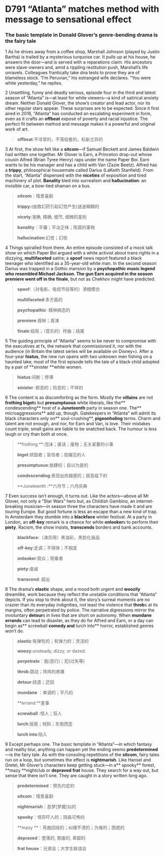 # D791 “Atlanta” matches method with message to sensational effect
### **The basic template in Donald Glover’s genre-bending drama is the fairy tale**
1 As he drives away from a coffee shop, Marshall Johnson (played by Justin Bartha) is trailed by a mysterious turquoise car. It pulls up at his house, he answers the door—and is served with a reparations claim. His ancestors were slave-owners and, amid a rippling restitution push, Marshall’s life unravels. Colleagues frantically take dna tests to prove they are of blameless stock. “I’m Peruvian,” his estranged wife declares. “You were white yesterday,” he replies.

2 Unsettling, funny and deadly serious, episode four in the third and latest season of “Atlanta” is—at least for white viewers—a kind of satirical anxiety dream. Neither Donald Glover, the show’s creator and lead actor, nor its other regular stars appear. These surprises are to be expected. Since it first aired in 2016, “Atlanta” has conducted an escalating experiment in form, even as it crafts an **offbeat** exposé of poverty and racial injustice. The perfect fit between method and message makes it a powerful and original work of art.

> **offbeat**:不寻常的，不落俗套的，标新立异的
 > 

3 At first, the show felt like a **sitcom**—if Samuel Beckett and James Baldwin had written one together. Mr Glover is Earn, a Princeton drop-out whose cousin Alfred (Brian Tyree Henry) raps under the name Paper Boi. Earn wants to be his manager and has a child with Van (Zazie Beetz). Alfred has a **trippy**, philosophical housemate called Darius (LaKeith Stanfield). From the start, “Atlanta” dispensed with the **niceties** of exposition and tired machinery of plot. **Banality** bled into surrealism and **hallucination**: an invisible car, a bow-tied shaman on a bus.

> **sitcom**：情景喜剧
 > 
> **trippy:**(由致幻药引起幻觉产生)迷迷糊糊的
 > 
> **nicety**:准确, 精确, 细节, 细微的差别
 > 
> **banality**：平庸；平淡乏味；陈腐的事物
 > 
> **hallucination**:幻觉；幻视
 > 

4 Things spiralled from there. An entire episode consisted of a mock talk show on which Paper Boi argued with a white activist about trans rights in a dizzying, **multifaceted** satire; a **spoof** news report featured a black teenager who identified as a 35-year-old white man. In the second season Darius was trapped in a Gothic mansion by a **psychopathic **music legend who resembled Michael Jackson. The gun Earn acquired in the season **premiere** went off in the** finale**, but not as Chekhov might have predicted.

> **spoof**:（对电影、电视节目等的）滑稽模仿
 > 
> **multifaceted**:多方面的
 > 
> **psychopathic** :精神病态的
 > 
> **premiere**:首映；首演
 > 
> **finale**:结局；（音乐的）终曲；结尾
 > 

5 The guiding principle of “Atlanta” seems to be never to compromise with the executives at fx, the network that commissioned it, nor with the audience (in Britain the latest series will be available on Disney+). After a four-year **hiatus**, the new run opens with two unknown men fishing on a haunted lake; most of the first episode tells the tale of a black child adopted by a pair of **sinister **white women.

> **hiatus**:间断；停滞
 > 
> **sinister** :邪恶的；险恶的；不祥的
 > 

6 The content is as discomforting as the form. Mostly the **villains** are not **frothing bigot**s but **presumptuous** white liberals, like the** condescending** host of a **Juneteenth** party in season one. The** microaggressions** add up, though. Gatekeepers in “Atlanta” will admit its black characters only on** soul-crushing**, **pigeonholing** terms. Charm and talent are not enough, and nor, for Earn and Van, is love. Their mistakes count triple; small gains are liable to be snatched back. The humour is less laugh or cry than both at once.

> **frothing **:泡沫；废话；废物；无关紧要的小事
 > 
> **bigot**:顽固者；盲信者；抱偏见的人
 > 
> **presumptuous**:放肆的；自以为是的
 > 
> **condescending**:表现出优越感的；居高临下的
 > 
> **Juneteenth :**六月节；六月庆典
 > 

7 Even success isn’t enough, it turns out. Like the actors—above all Mr Glover, not only a “Star Wars” hero but, as Childish Gambino, an internet-breaking musician—in season three the characters have made it and are touring Europe. But good fortune is less an escape than a new kind of trap. In Amsterdam they stumble into a **blackface** winter festival. At a party in London, an **off-key** remark is a chance for white **onlooker**s to perform their **piety**. Racism, the show insists, **transcends** borders and bank accounts.

> **blackface**:（演员用）黑油彩，黑脸化装品
 > 
> **off-key**:走调；不得体；不相宜
 > 
> **onlooker**:观众；观看者
 > 
> **piety**:虔诚
 > 
> **transcend**: 超出
 > 

8 The drama’s **elastic** shape, and a mood both urgent and **woozily** dreamlike, work because they reflect the unstable conditions that “Atlanta” depicts. If you stop to think about it, the story’s surreal moments are no crazier than its everyday indignities, not least the violence that **throb**s at its margins, often perpetrated by police. The narrative digressions mirror the involuntary **detour**s in lives that are short on autonomy. When **mundane errands** can lead to disaster, as they do for Alfred and Earn, or a day can begin as** screwball **comedy and** lurch into** horror, established genres won’t do.

> **elastic**:有弹性的；有弹力的；灵活的
 > 
> **woozy**:unsteady, dizzy, or dazed.
 > 
> **perpetrate**：施(恶行)；犯(过失等)
 > 
> **throb**:跳动；阵阵的疼痛
 > 
> **detour**:绕道；迂回
 > 
> **mundane** ：单调的；平凡的
 > 
> **errand:**差事
 > 
> **screwball** :怪人；狂人
 > 
> **lurch**:摇晃；倾斜；东倒西歪
 > 
> **lurch into**:陷入
 > 

9 Except perhaps one. The basic template in “Atlanta”—in which fantasy and reality blur, anything can happen yet the ending seems **predetermined**—is the fairy tale. As with the consoling repetitions of the **sitcom**, fairy tales run on a loop, but sometimes the effect is **nightmarish**. Like Hansel and Gretel, Mr Glover’s characters keep getting stuck—in a** spooky** forest, **mazy **nightclub or **depraved** **frat** house. They search for a way out, but sense that there isn’t one. They are caught in a story written long ago.

> **predetermined**：预先约定的
 > 
> **sitcom**：情景喜剧
 > 
> **nightmarish**：恶梦[梦魇]似的
 > 
> **spooky**：怪异吓人的；阴森可怖的
 > 
> **mazy **：弯曲回绕的；纠缠不清的；为难的；困惑的
 > 
> **depraved**：堕落的, 颓废的, 卑鄙的
 > 
> **frat house**：兄弟会；大学生联谊会
 > 

